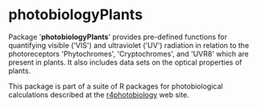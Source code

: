 # photobiologyPlants #

Package '**photobiologyPlants**' provides pre-defined functions for quantifying 
visible ('VIS') and ultraviolet ('UV') radiation in relation to the
photoreceptors 'Phytochromes', 'Cryptochromes', and 'UVR8' which are present in
plants. It also includes data sets on the optical properties of plants.

This package is part of a suite of R packages for photobiological calculations described at the [r4photobiology](http://www.r4photobiology.info) web site.
